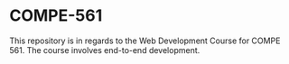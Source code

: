 # COMPE-561
This repository is in regards to the Web Development Course for COMPE 561. The course involves end-to-end development.
